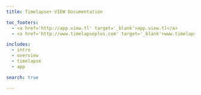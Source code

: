 ```yaml
---
title: Timelapse+ VIEW Documentation

toc_footers:
  - <a href='http://app.view.tl' target='_blank'>app.view.tl</a>
  - <a href='http://www.timelapseplus.com' target='_blank'>www.timelapseplus.com</a>

includes:
  - intro
  - overview
  - timelapse
  - app

search: true

---
```


